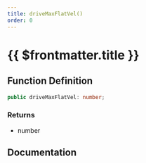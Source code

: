 ```yaml
---
title: driveMaxFlatVel()
order: 0
---
```


# {{ $frontmatter.title }}

<!--@include: ./driveMaxFlatVel_partial_header.md-->

## Function Definition

```ts
public driveMaxFlatVel: number;
```

### Returns

* number

## Documentation

<!--@include: ./driveMaxFlatVel_partial_footer.md-->
